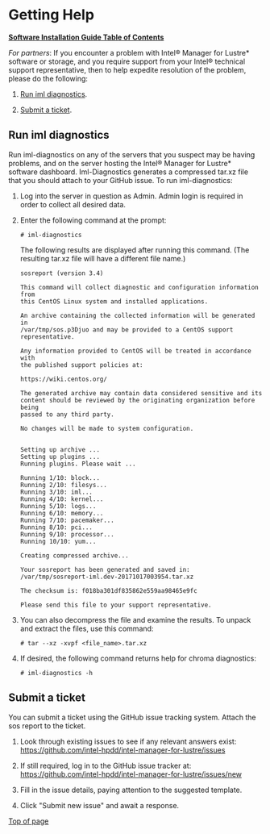 # <a name="1.0"></a>Getting Help

[**Software Installation Guide Table of Contents**](ig_TOC.md)

*For partners*: If you encounter a problem with Intel® Manager for Lustre* software or storage, and you
require support from your Intel® technical support representative, then
to help expedite resolution of the problem, please do the following:

1.  [Run iml diagnostics](#run-iml-diagnostics).

2.  [Submit a ticket](#submit-a-ticket).

Run iml diagnostics
----------------------

Run iml-diagnostics on any of the servers that you suspect may be
having problems, and on the server hosting the Intel® Manager for Lustre*
software dashboard. Iml-Diagnostics generates a compressed
tar.xz file that you should attach to your GitHub issue.
To run iml-diagnostics:

1.  Log into the server in question as Admin. Admin login is required in
    order to collect all desired data.

2.  Enter the following command at the prompt:

    ```
    # iml-diagnostics
    ```

    The following results are displayed after running this command. (The resulting tar.xz file will have a different file name.)

    ```
    sosreport (version 3.4)

    This command will collect diagnostic and configuration information from
    this CentOS Linux system and installed applications.

    An archive containing the collected information will be generated in
    /var/tmp/sos.p3Djuo and may be provided to a CentOS support
    representative.

    Any information provided to CentOS will be treated in accordance with
    the published support policies at:

    https://wiki.centos.org/

    The generated archive may contain data considered sensitive and its
    content should be reviewed by the originating organization before being
    passed to any third party.

    No changes will be made to system configuration.


    Setting up archive ...
    Setting up plugins ...
    Running plugins. Please wait ...

    Running 1/10: block...
    Running 2/10: filesys...
    Running 3/10: iml...
    Running 4/10: kernel...
    Running 5/10: logs...
    Running 6/10: memory...
    Running 7/10: pacemaker...
    Running 8/10: pci...
    Running 9/10: processor...
    Running 10/10: yum...

    Creating compressed archive...

    Your sosreport has been generated and saved in:
    /var/tmp/sosreport-iml.dev-20171017003954.tar.xz

    The checksum is: f018ba301df835862e559aa98465e9fc

    Please send this file to your support representative.
    ```


1.  You can also decompress the file and examine the results. To unpack
    and extract the files, use this command:

    ```
    # tar --xz -xvpf <file_name>.tar.xz
    ```


1.  If desired, the following command returns help for chroma
    diagnostics:

    ```
    # iml-diagnostics -h
    ```


Submit a ticket
---------------

You can submit a ticket using the GitHub issue tracking system. Attach the
sos report to the ticket.

1.  Look through existing issues to see if any relevant answers exist:
    <https://github.com/intel-hpdd/intel-manager-for-lustre/issues>

2.  If still required, log in to the GitHub issue tracker at:
    <https://github.com/intel-hpdd/intel-manager-for-lustre/issues/new>

3.  Fill in the issue details, paying attention to the suggested template.

4.  Click "Submit new issue" and await a response.

[Top of page](#1.0)
